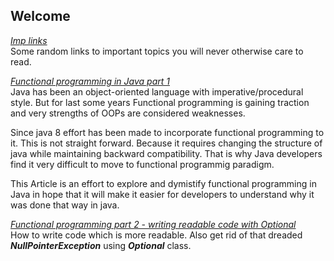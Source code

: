 ## Welcome

*[Imp links](links/java.md)*\
Some random links to important topics you will never otherwise care to read.

*[Functional programming in Java part 1](articles/functionalProgrammingInJava.md)*\
Java has been an object-oriented language with imperative/procedural style.
But for last some years Functional programming is gaining traction and very strengths of OOPs are considered weaknesses.

Since java 8 effort has been made to incorporate functional programming to it. This is not straight forward. Because it requires changing the structure of java while maintaining backward compatibility.
That is why Java developers find it very difficult to move to functional programmig paradigm.

This Article is an effort to explore and dymistify functional programming in Java in hope that it will make it easier for developers to understand why it was done that way in java.

*[Functional programming part 2 - writing readable code with Optional](articles/Optional.md)*\
How to write code which is more readable. Also get rid of that dreaded ***NullPointerException*** using ***Optional*** class.
